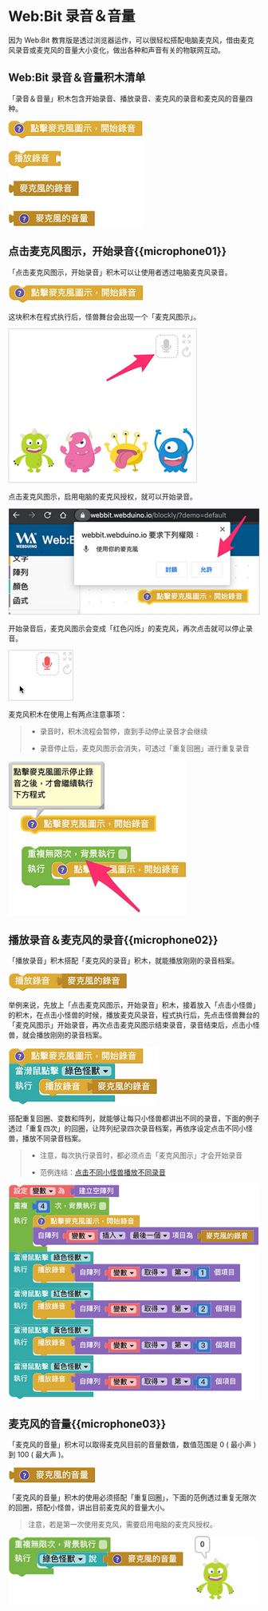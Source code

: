 # Web:Bit 录音＆音量

因为 Web:Bit 教育版是透过浏览器运作，可以很轻松搭配电脑麦克风，借由麦克风录音或麦克风的音量大小变化，做出各种和声音有关的物联网互动。

## Web:Bit 录音＆音量积木清单

「录音＆音量」积木包含开始录音、播放录音、麦克风的录音和麦克风的音量四种。

![Web:Bit 录音＆音量](../../../../media/zh-cn/education/extension/microphone-01.jpg)

## 点击麦克风图示，开始录音{{microphone01}}

「点击麦克风图示，开始录音」积木可以让使用者透过电脑麦克风录音。

![Web:Bit 录音＆音量](../../../../media/zh-cn/education/extension/microphone-02.jpg)

这块积木在程式执行后，怪兽舞台会出现一个「麦克风图示」。

![Web:Bit 录音＆音量](../../../../media/zh-cn/education/extension/microphone-03.jpg)

点击麦克风图示，启用电脑的麦克风授权，就可以开始录音。

![Web:Bit 录音＆音量](../../../../media/zh-cn/education/extension/microphone-04.jpg)

开始录音后，麦克风图示会变成「红色闪烁」的麦克风，再次点击就可以停止录音。

![Web:Bit 录音＆音量](../../../../media/zh-cn/education/extension/microphone-05.gif)

麦克风积木在使用上有两点注意事项：

> - 录音时，积木流程会暂停，直到手动停止录音才会继续
>
> - 录音停止后，麦克风图示会消失，可透过「重复回圈」进行重复录音

![Web:Bit 录音＆音量](../../../../media/zh-cn/education/extension/microphone-06.jpg)

## 播放录音＆麦克风的录音{{microphone02}}

「播放录音」积木搭配「麦克风的录音」积木，就能播放刚刚的录音档案。

![Web:Bit 录音＆音量](../../../../media/zh-cn/education/extension/microphone-07.jpg)

举例来说，先放上「点击麦克风图示，开始录音」积木，接着放入「点击小怪兽」的积木，在点击小怪兽的时候，播放麦克风录音，程式执行后，先点击怪兽舞台的「麦克风图示」开始录音，再次点击麦克风图示结束录音，录音结束后，点击小怪兽，就会播放刚刚的录音档案。

![Web:Bit 录音＆音量](../../../../media/zh-cn/education/extension/microphone-08.jpg)

搭配重复回圈、变数和阵列，就能够让每只小怪兽都讲出不同的录音，下面的例子透过「重复四次」的回圈，让阵列纪录四次录音档案，再依序设定点击不同小怪兽，播放不同录音档案。

> - 注意，每次执行录音时，都必须点击「麦克风图示」才会开始录音
>
> - 范例连结：[点击不同小怪兽播放不同录音](https://webbit.webduino.io/blockly/?demo=default#rybdKPnGJ5Mqk#_blank)

![Web:Bit 录音＆音量](../../../../media/zh-cn/education/extension/microphone-09.jpg)

## 麦克风的音量{{microphone03}}

「麦克风的音量」积木可以取得麦克风目前的音量数值，数值范围是 0 ( 最小声 ) 到 100 ( 最大声 )。

![Web:Bit 录音＆音量](../../../../media/zh-cn/education/extension/microphone-10.jpg)

「麦克风的音量」积木的使用必须搭配「重复回圈」，下面的范例透过重复无限次的回圈，搭配小怪兽，讲出目前麦克风的音量大小。

> 注意，若是第一次使用麦克风，需要启用电脑的麦克风授权。

![Web:Bit 录音＆音量](../../../../media/zh-cn/education/extension/microphone-11.gif)



